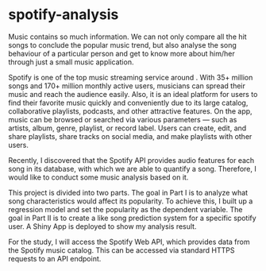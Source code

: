 # spotify-analysis

Music contains so much information. We can not only compare all the hit songs to conclude the popular music trend, but also analyse the song behaviour of a particular person and get to know more about him/her through just a small music application.

Spotify is one of the top music streaming service around . With 35+ million songs and 170+ million monthly active users, musicians can spread their music and reach the audience easily. Also, it is an ideal platform for users to find their favorite music quickly and conveniently due to its large catalog, collaborative playlists, podcasts, and other attractive features. On the app, music can be browsed or searched via various parameters — such as artists, album, genre, playlist, or record label. Users can create, edit, and share playlists, share tracks on social media, and make playlists with other users.

Recently, I discovered that the Spotify API provides audio features for each song in its database, with which we are able to quantify a song. Therefore, I would like to conduct some music analysis based on it.

This project is divided into two parts. The goal in Part I is to analyze what song characteristics would affect its popularity. To achieve this, I built up a regression model and set the popularity as the dependent variable. The goal in Part II is to create a like song prediction system for a specific spotify user. A Shiny App is deployed to show my analysis result.

For the study, I will access the Spotify Web API, which provides data from the Spotify music catalog. This can be accessed via standard HTTPS requests to an API endpoint.
